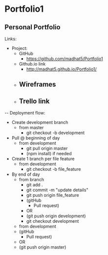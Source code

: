 # Portfolio1


Personal Portfolio
--
Links:

- Project:
    - GitHub
        - https://github.com/madhat5/Portfolio1
    - Github.io link
    	- http://madhat5.github.io/Portfolio1/
    - Wireframes
        - 
    - Trello link
        - 

--
Deployment flow:

- Create development branch
    - from master
        - git checkout -b development       
- Pull @ beginning of day
    - from development
        - git pull origin master
        - (npm install) if needed
- Create 1 branch per file feature
    - from development
        - git checkout -b file_feature
- By end of day 
    - from branch
        - git add .
        - git commit -m "update details"
        - git push origin file_feature
        - (gitHub
            - Pull request)
        - OR
        - (git push origin development)
        - git checkout development
    - from development
    - (gitHub
        - Pull request)
    - OR
    - (git push origin master)

    
